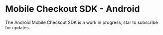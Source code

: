 # Mobile Checkout SDK - Android

The Android Mobile Checkout SDK is a work in progress, star to subscribe for updates.
